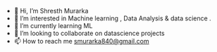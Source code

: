 - 👋 Hi, I’m Shresth Murarka
- 👀 I’m interested in Machine learning , Data Analysis & data science .
- 🌱 I’m currently learning ML
- 💞️ I’m looking to collaborate on datascience projects
- 📫 How to reach me smurarka840@gmail.com

<!---
beingshresth/beingshresth is a ✨ special ✨ repository because its `README.md` (this file) appears on your GitHub profile.
You can click the Preview link to take a look at your changes.
--->
